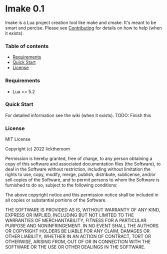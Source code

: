 # lmake 0.1

lmake is a Lua project creation tool like make and cmake. It's meant to be smart and percise. Please see [Contributing](./CONTRIBUTING.md) for details on how to help (when it exists).

### Table of contents

- [Requirements](#requirements)
- [Quick Start](#quick-start)
- [License](#license)

### Requirements

- Lua <= 5.2

### Quick Start

For detailed information see the wiki (when it exists).
TODO: Finish this

### License

MIT License

Copyright (c) 2022 licktheroom

Permission is hereby granted, free of charge, to any person obtaining a copy
of this software and associated documentation files (the Software), to deal
in the Software without restriction, including without limitation the rights
to use, copy, modify, merge, publish, distribute, sublicense, and/or sell
copies of the Software, and to permit persons to whom the Software is
furnished to do so, subject to the following conditions:

The above copyright notice and this permission notice shall be included in all
copies or substantial portions of the Software.

THE SOFTWARE IS PROVIDED AS IS, WITHOUT WARRANTY OF ANY KIND, EXPRESS OR
IMPLIED, INCLUDING BUT NOT LIMITED TO THE WARRANTIES OF MERCHANTABILITY,
FITNESS FOR A PARTICULAR PURPOSE AND NONINFRINGEMENT. IN NO EVENT SHALL THE
AUTHORS OR COPYRIGHT HOLDERS BE LIABLE FOR ANY CLAIM, DAMAGES OR OTHER
LIABILITY, WHETHER IN AN ACTION OF CONTRACT, TORT OR OTHERWISE, ARISING FROM,
OUT OF OR IN CONNECTION WITH THE SOFTWARE OR THE USE OR OTHER DEALINGS IN THE
SOFTWARE.
